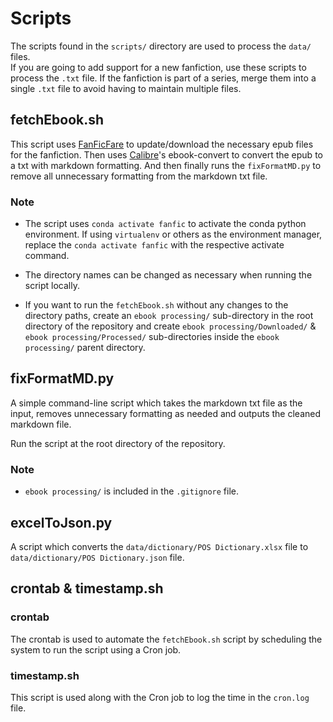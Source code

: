 # Scripts

The scripts found in the `scripts/` directory are used to process the `data/` files. <br/>
If you are going to add support for a new fanfiction, use these scripts to process the `.txt` file. If the fanfiction is part of a series, merge them into a single `.txt` file to avoid having to maintain multiple files.

## fetchEbook.sh

This script uses [FanFicFare](https://github.com/JimmXinu/FanFicFare) to update/download the necessary epub files for the fanfiction. Then uses [Calibre](https://github.com/kovidgoyal/calibre)'s ebook-convert to convert the epub to a txt with markdown formatting. And then finally runs the `fixFormatMD.py` to remove all unnecessary formatting from the markdown txt file.

### Note

- The script uses `conda activate fanfic` to activate the conda python environment. If using `virtualenv` or others as the environment manager, replace the `conda activate fanfic` with the respective activate command.

- The directory names can be changed as necessary when running the script locally.
- If you want to run the `fetchEbook.sh` without any changes to the directory paths, create an `ebook processing/` sub-directory in the root directory of the repository and create `ebook processing/Downloaded/` & `ebook processing/Processed/` sub-directories inside the `ebook processing/` parent directory.

## fixFormatMD.py

A simple command-line script which takes the markdown txt file as the input, removes unnecessary formatting as needed and outputs the cleaned markdown file.

Run the script at the root directory of the repository.

### Note

- `ebook processing/` is included in the `.gitignore` file.

## excelToJson.py

A script which converts the `data/dictionary/POS Dictionary.xlsx` file to `data/dictionary/POS Dictionary.json` file.

## crontab & timestamp.sh

### crontab

The crontab is used to automate the `fetchEbook.sh` script by scheduling the system to run the script using a Cron job.

### timestamp.sh

This script is used along with the Cron job to log the time in the `cron.log` file.
